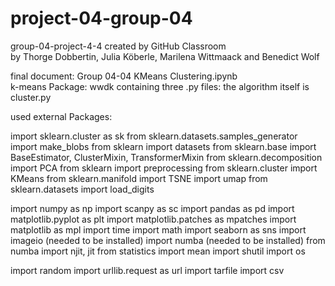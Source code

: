 # project-04-group-04
group-04-project-4-4 created by GitHub Classroom  
by Thorge Dobbertin, Julia Köberle, Marilena Wittmaack and Benedict Wolf

final document: Group 04-04 KMeans Clustering.ipynb  
k-means Package: wwdk containing three .py files: the algorithm itself is cluster.py

used external Packages:

import sklearn.cluster as sk
from sklearn.datasets.samples_generator import make_blobs
from sklearn import datasets
from sklearn.base import BaseEstimator, ClusterMixin, TransformerMixin
from sklearn.decomposition import PCA
from sklearn import preprocessing
from sklearn.cluster import KMeans
from sklearn.manifold import TSNE
import umap
from sklearn.datasets import load_digits

import numpy as np
import scanpy as sc
import pandas as pd
import matplotlib.pyplot as plt
import matplotlib.patches as mpatches
import matplotlib as mpl
import time
import math
import seaborn as sns 
import imageio (needed to be installed)
import numba (needed to be installed)
from numba import njit, jit
from statistics import mean
import shutil
import os

import random
import urllib.request as url
import tarfile
import csv






